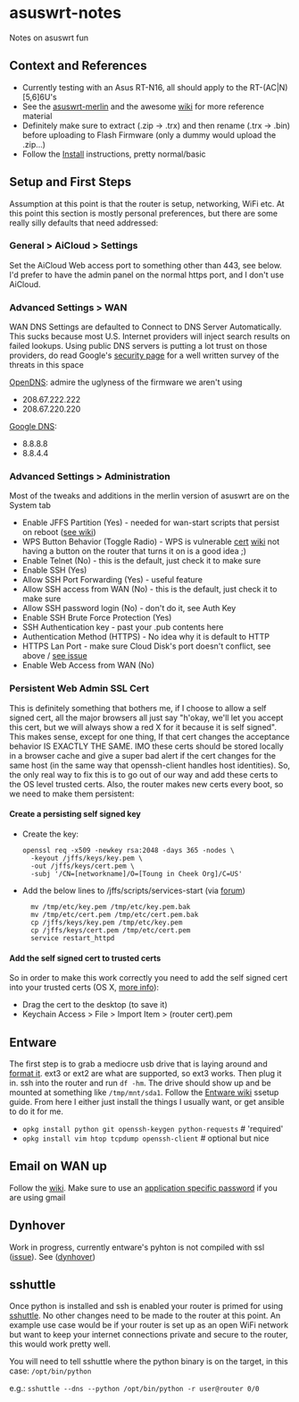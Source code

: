 asuswrt-notes
=============

Notes on asuswrt fun

Context and References
--------------------

* Currently testing with an Asus RT-N16, all should apply to the RT-(AC|N)[5,6]6U's
* See the [asuswrt-merlin](https://github.com/RMerl/asuswrt-merlin) and the awesome [wiki](https://github.com/RMerl/asuswrt-merlin/wiki) for more reference material
* Definitely make sure to extract (.zip -> .trx) and then rename (.trx -> .bin) before uploading to Flash Firmware (only a dummy would upload the .zip...)
* Follow the [Install](https://github.com/RMerl/asuswrt-merlin/wiki/Installation) instructions, pretty normal/basic

Setup and First Steps
---------------------
Assumption at this point is that the router is setup, networking, WiFi etc. At this point this section is mostly personal preferences, but there are some really silly defaults that need addressed:

### General > AiCloud > Settings
Set the AiCloud Web access port to something other than 443, see below.  I'd prefer to have the admin panel on the normal https port, and I don't use AiCloud.  

### Advanced Settings > WAN 
WAN DNS Settings are defaulted to Connect to DNS Server Automatically.  This sucks because most U.S. Internet providers will inject search results on failed lookups.  Using public DNS servers is putting a lot trust on those providers, do read Google's [security page](https://developers.google.com/speed/public-dns/docs/security) for a well written survey of the threats in this space

[OpenDNS](https://store.opendns.com/setup/device/asus_device): admire the uglyness of the firmware we aren't using
* 208.67.222.222
* 208.67.220.220

[Google DNS](https://developers.google.com/speed/public-dns/): 
* 8.8.8.8
* 8.8.4.4

### Advanced Settings > Administration
Most of the tweaks and additions in the merlin version of asuswrt are on the System tab
* Enable JFFS Partition (Yes) - needed for wan-start scripts that persist on reboot ([see wiki](https://github.com/RMerl/asuswrt-merlin/wiki/JFFS))
* WPS Button Behavior (Toggle Radio) - WPS is vulnerable [cert](http://www.us-cert.gov/ncas/alerts/TA12-006A) [wiki](http://en.wikipedia.org/wiki/Wi-Fi_Protected_Setup#Security) not having a button on the router that turns it on is a good idea ;)
* Enable Telnet (No) - this is the default, just check it to make sure
* Enable SSH (Yes)
* Allow SSH Port Forwarding (Yes) - useful feature
* Allow SSH access from WAN (No) - this is the default, just check it to make sure
* Allow SSH password login (No) - don't do it, see Auth Key
* Enable SSH Brute Force Protection (Yes)
* SSH Authentication key - past your .pub contents here
* Authentication Method (HTTPS) - No idea why it is default to HTTP 
* HTTPS Lan Port - make sure Cloud Disk's port doesn't conflict, see above / [see issue](https://github.com/RMerl/asuswrt-merlin/issues/454)
* Enable Web Access from WAN (No)

### Persistent Web Admin SSL Cert
This is definitely something that bothers me, if I choose to allow a self signed cert, all the major browsers all just say "h'okay, we'll let you accept this cert, but we will always show a red X for it because it is self signed".  This makes sense, except for one thing, If that cert changes the acceptance behavior IS EXACTLY THE SAME.  IMO these certs should be stored locally in a browser cache and give a super bad alert if the cert changes for the same host (in the same way that openssh-client handles host identities).  So, the only real way to fix this is to go out of our way and add these certs to the OS level trusted certs.  Also, the router makes new certs every boot, so we need to make them persistent:

#### Create a persisting self signed key
* Create the key: 

      openssl req -x509 -newkey rsa:2048 -days 365 -nodes \
        -keyout /jffs/keys/key.pem \
        -out /jffs/keys/cert.pem \
        -subj '/CN=[networkname]/O=[Toung in Cheek Org]/C=US'

* Add the below lines to /jffs/scripts/services-start (via [forum](http://forums.smallnetbuilder.com/showthread.php?t=10176))

        mv /tmp/etc/key.pem /tmp/etc/key.pem.bak
        mv /tmp/etc/cert.pem /tmp/etc/cert.pem.bak
        cp /jffs/keys/key.pem /tmp/etc/key.pem
        cp /jffs/keys/cert.pem /tmp/etc/cert.pem
        service restart_httpd

#### Add the self signed cert to trusted certs
So in order to make this work correctly you need to add the self signed cert into your trusted certs (OS X, [more info](http://www.robpeck.com/2010/10/google-chrome-mac-os-x-and-self-signed-ssl-certificates/#.Un_4R2RDuiU)): 
* Drag the cert to the desktop (to save it)
* Keychain Access > File > Import Item > (router cert).pem

Entware
-------
The first step is to grab a mediocre usb drive that is laying around and [format it](http://www.itechlounge.net/2012/01/linux-partition-and-format-external-hard-drive-as-ext3-filesystem/). ext3 or ext2 are what are supported, so ext3 works.  Then plug it in.  ssh into the router and run `df -hm`.  The drive should show up and be mounted at something like `/tmp/mnt/sda1`. Follow the [Entware wiki](https://github.com/RMerl/asuswrt-merlin/wiki/Entware) ssetup guide.  From here I either just install the things I usually want, or get ansible to do it for me.

* `opkg install python git openssh-keygen python-requests` # 'required'
* `opkg install vim htop tcpdump openssh-client` # optional but nice

Email on WAN up
---------------
Follow the [wiki](https://github.com/RMerl/asuswrt-merlin/wiki/Sending-Email).  Make sure to use an [application specific password](https://support.google.com/accounts/answer/185833?hl=en) if you are using gmail

Dynhover
--------
Work in progress, currently entware's pyhton is not compiled with ssl ([issue](https://code.google.com/p/wl500g-repo/issues/detail?id=268)).  See ([dynhover](https://github.com/bryfry/dynhover))

sshuttle
--------
Once python is installed and ssh is enabled your router is primed for using [sshuttle](https://github.com/apenwarr/sshuttle).  No other changes need to be made to the router at this point. An example use case would be if your router is set up as an open WiFi network but want to keep your internet connections private and secure to the router, this would work pretty well.

You will need to tell sshuttle where the python binary is on the target, in this case: `/opt/bin/python`

e.g.: `sshuttle --dns --python /opt/bin/python -r user@router 0/0`
